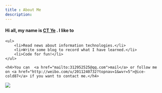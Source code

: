 ```yaml
---
title : About Me
description:
---
```

<div class="span7">
	<h4>Hi all, my name is <a href="ice-cold.ruhoh.com">CT Ye</a> . I like to</h4>

	<ul>
   		<li>Read news about information technologies.</li>
   		<li>Write some blog to record what I have learned.</li>
   		<li>Code for fun!</li>
	</ul> 

	<h4>You can  <a href="mailto:312952525@qq.com">mail</a> or follow me on <a href="http://weibo.com/u/2011240732?topnav=1&wvr=5">@ice-cold87</a> if you want to contact me.</h4>
</div>

<div class="span3">
    <img src="/assets/media/sw.png" />
</div>

